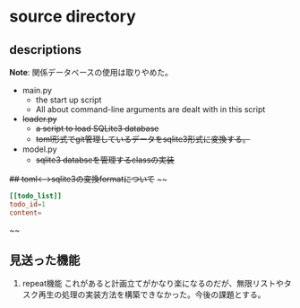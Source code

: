 # source directory

## descriptions

**Note**: 関係データベースの使用は取りやめた。

- main.py
  - the start up script
  - All about command-line arguments are dealt with in this script
- ~~loader.py~~
  - ~~a script to load SQLite3 database~~
  - ~~toml形式でgit管理しているデータをsqlite3形式に変換する。~~
- model.py
  - ~~sqlite3 databseを管理するclassの実装~~

~~## toml<-->sqlite3の変換formatについて~~
~~

```toml
[[todo_list]]
todo_id=1
content=
```

~~

## 見送った機能

1. repeat機能
これがあると計画立てがかなり楽になるのだが、無限リストやタスク再生の処理の実装方法を構築できなかった。今後の課題とする。

